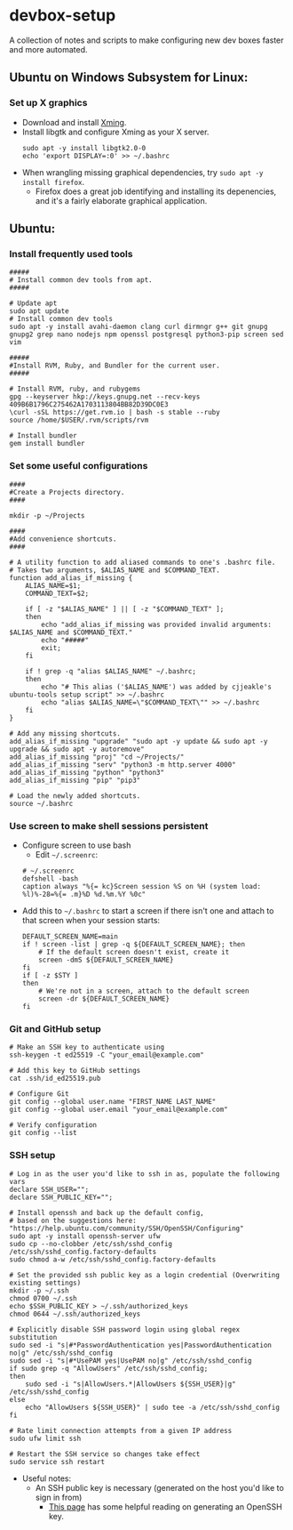 # devbox-setup
A collection of notes and scripts to make configuring new dev boxes faster and more automated.

## Ubuntu on Windows Subsystem for Linux:

### Set up X graphics
* Download and install [Xming](https://sourceforge.net/projects/xming/files/latest/download).
* Install libgtk and configure Xming as your X server. 
    ```
    sudo apt -y install libgtk2.0-0
    echo 'export DISPLAY=:0' >> ~/.bashrc
    ```
* When wrangling missing graphical dependencies, try `sudo apt -y install firefox`.
    * Firefox does a great job identifying and installing its depenencies, and it's a fairly elaborate graphical application.

## Ubuntu:

### Install frequently used tools
```
#####
# Install common dev tools from apt.
#####

# Update apt
sudo apt update
# Install common dev tools
sudo apt -y install avahi-daemon clang curl dirmngr g++ git gnupg gnupg2 grep nano nodejs npm openssl postgresql python3-pip screen sed vim

#####
#Install RVM, Ruby, and Bundler for the current user.
#####

# Install RVM, ruby, and rubygems
gpg --keyserver hkp://keys.gnupg.net --recv-keys 409B6B1796C275462A1703113804BB82D39DC0E3
\curl -sSL https://get.rvm.io | bash -s stable --ruby
source /home/$USER/.rvm/scripts/rvm

# Install bundler
gem install bundler
```

### Set some useful configurations
```
####
#Create a Projects directory.
####

mkdir -p ~/Projects

####
#Add convenience shortcuts.
####

# A utility function to add aliased commands to one's .bashrc file.
# Takes two arguments, $ALIAS_NAME and $COMMAND_TEXT.
function add_alias_if_missing {
    ALIAS_NAME=$1;
    COMMAND_TEXT=$2;

    if [ -z "$ALIAS_NAME" ] || [ -z "$COMMAND_TEXT" ];
    then
        echo "add_alias_if_missing was provided invalid arguments: $ALIAS_NAME and $COMMAND_TEXT."
        echo "#####"
        exit;
    fi

    if ! grep -q "alias $ALIAS_NAME" ~/.bashrc;
    then
        echo "# This alias ('$ALIAS_NAME') was added by cjjeakle's ubuntu-tools setup script" >> ~/.bashrc
        echo "alias $ALIAS_NAME=\"$COMMAND_TEXT\"" >> ~/.bashrc
    fi
}

# Add any missing shortcuts.
add_alias_if_missing "upgrade" "sudo apt -y update && sudo apt -y upgrade && sudo apt -y autoremove"
add_alias_if_missing "proj" "cd ~/Projects/"
add_alias_if_missing "serv" "python3 -m http.server 4000"
add_alias_if_missing "python" "python3"
add_alias_if_missing "pip" "pip3"

# Load the newly added shortcuts.
source ~/.bashrc
```

### Use screen to make shell sessions persistent
* Configure screen to use bash
    * Edit `~/.screenrc`:
    ```
    # ~/.screenrc
    defshell -bash
    caption always "%{= kc}Screen session %S on %H (system load: %l)%-28=%{= .m}%D %d.%m.%Y %0c"
    ```
* Add this to `~/.bashrc` to start a screen if there isn't one and attach to that screen when your session starts:
    ```
    DEFAULT_SCREEN_NAME=main
    if ! screen -list | grep -q ${DEFAULT_SCREEN_NAME}; then
        # If the default screen doesn't exist, create it
        screen -dmS ${DEFAULT_SCREEN_NAME}
    fi
    if [ -z $STY ]
    then
        # We're not in a screen, attach to the default screen
        screen -dr ${DEFAULT_SCREEN_NAME}
    fi
    ```

### Git and GitHub setup
```
# Make an SSH key to authenticate using
ssh-keygen -t ed25519 -C "your_email@example.com"

# Add this key to GitHub settings
cat .ssh/id_ed25519.pub

# Configure Git
git config --global user.name "FIRST_NAME LAST_NAME"
git config --global user.email "your_email@example.com"

# Verify configuration
git config --list
```

### SSH setup
```
# Log in as the user you'd like to ssh in as, populate the following vars
declare SSH_USER="";
declare SSH_PUBLIC_KEY="";

# Install openssh and back up the default config,
# based on the suggestions here: "https://help.ubuntu.com/community/SSH/OpenSSH/Configuring"
sudo apt -y install openssh-server ufw
sudo cp --no-clobber /etc/ssh/sshd_config /etc/ssh/sshd_config.factory-defaults
sudo chmod a-w /etc/ssh/sshd_config.factory-defaults

# Set the provided ssh public key as a login credential (Overwriting existing settings)
mkdir -p ~/.ssh
chmod 0700 ~/.ssh
echo $SSH_PUBLIC_KEY > ~/.ssh/authorized_keys
chmod 0644 ~/.ssh/authorized_keys

# Explicitly disable SSH password login using global regex substitution
sudo sed -i "s|#*PasswordAuthentication yes|PasswordAuthentication no|g" /etc/ssh/sshd_config
sudo sed -i "s|#*UsePAM yes|UsePAM no|g" /etc/ssh/sshd_config
if sudo grep -q "AllowUsers" /etc/ssh/sshd_config;
then
    sudo sed -i "s|AllowUsers.*|AllowUsers ${SSH_USER}|g" /etc/ssh/sshd_config
else
    echo "AllowUsers ${SSH_USER}" | sudo tee -a /etc/ssh/sshd_config
fi

# Rate limit connection attempts from a given IP address
sudo ufw limit ssh

# Restart the SSH service so changes take effect
sudo service ssh restart
```

* Useful notes:
    * An SSH public key is necessary (generated on the host you'd like to sign in from)
        * [This page](https://docs.github.com/en/authentication/connecting-to-github-with-ssh/generating-a-new-ssh-key-and-adding-it-to-the-ssh-agent) has some helpful reading on generating an OpenSSH key.
